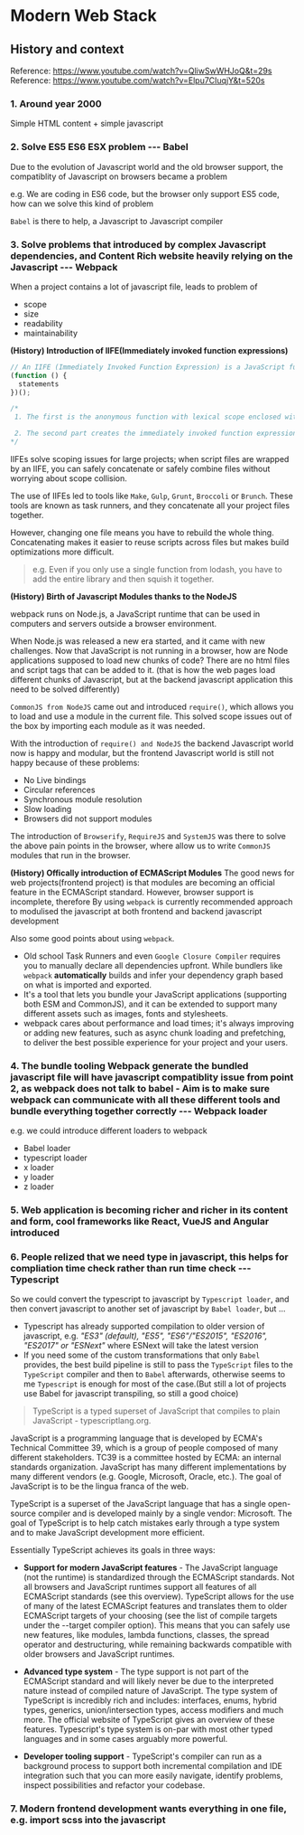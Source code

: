 # Modern Web Stack

## History and context
Reference: https://www.youtube.com/watch?v=QliwSwWHJoQ&t=29s
Reference: https://www.youtube.com/watch?v=Elpu7CIuqjY&t=520s

### 1. **Around year 2000**
Simple HTML content + simple javascript

### 2. **Solve ES5 ES6 ESX problem --- Babel**
Due to the evolution of Javascript world and the old browser support, the compatiblity of Javascript on browsers became a problem

e.g. We are coding in ES6 code, but the browser only support ES5 code, how can we solve this kind of problem

`Babel` is there to help, a Javascript to Javascript compiler

### 3. **Solve problems that introduced by complex Javascript dependencies, and Content Rich website heavily relying on the Javascript --- Webpack**
When a project contains a lot of javascript file, leads to problem of
* scope
* size
* readability
* maintainability

**(History) Introduction of IIFE(Immediately invoked function expressions)**
```javascript
// An IIFE (Immediately Invoked Function Expression) is a JavaScript function that runs as soon as it is defined. The name IIFE is promoted by Ben Alman in his blog.
(function () {
  statements
})();

/*
 1. The first is the anonymous function with lexical scope enclosed within the Grouping Operator (). This prevents accessing variables within the IIFE idiom as well as polluting the global scope.

 2. The second part creates the immediately invoked function expression () through which the JavaScript engine will directly interpret the function.
*/
```

IIFEs solve scoping issues for large projects; when script files are wrapped by an IIFE, you can safely concatenate or safely combine files without worrying about scope collision.

The use of IIFEs led to tools like `Make`, `Gulp`, `Grunt`, `Broccoli` or `Brunch`. These tools are known as task runners, and they concatenate all your project files together.

However, changing one file means you have to rebuild the whole thing. Concatenating makes it easier to reuse scripts across files but makes build optimizations more difficult. 

> e.g. Even if you only use a single function from lodash, you have to add the entire library and then squish it together. 


**(History) Birth of Javascript Modules thanks to the NodeJS**

webpack runs on Node.js, a JavaScript runtime that can be used in computers and servers outside a browser environment.

When Node.js was released a new era started, and it came with new challenges. Now that JavaScript is not running in a browser, how are Node applications supposed to load new chunks of code? There are no html files and script tags that can be added to it. (that is how the web pages load different chunks of Javascript, but at the backend javascript application this need to be solved differently)

`CommonJS from NodeJS` came out and introduced `require()`, which allows you to load and use a module in the current file. This solved scope issues out of the box by importing each module as it was needed.


With the introduction of `require() and NodeJS` the backend Javascript world now is happy and modular, but the frontend Javascript world is still not happy because of these problems:
* No Live bindings
* Circular references
* Synchronous module resolution
* Slow loading
* Browsers did not support modules

The introduction of `Browserify`, `RequireJS` and `SystemJS` was there to solve the above pain points in the browser, where allow us to write `CommonJS` modules that run in the browser.

**(History) Offically introduction of ECMAScript Modules**
The good news for web projects(frontend project) is that modules are becoming an official feature in the ECMAScript standard. However, browser support is incomplete, therefore By using `webpack` is currently recommended approach to modulised the javascript at both frontend and backend javascript development

Also some good points about using `webpack`.
* Old school Task Runners and even `Google Closure Compiler` requires you to manually declare all dependencies upfront. While bundlers like `webpack` **automatically** builds and infer your dependency graph based on what is imported and exported. 
* It's a tool that lets you bundle your JavaScript applications (supporting both ESM and CommonJS), and it can be extended to support many different assets such as images, fonts and stylesheets.
* webpack cares about performance and load times; it's always improving or adding new features, such as async chunk loading and prefetching, to deliver the best possible experience for your project and your users.

### **4. The bundle tooling Webpack generate the bundled javascript file will have javascript compatiblity issue from point 2, as webpack does not talk to babel - Aim is to make sure webpack can communicate with all these different tools and bundle everything together correctly --- Webpack loader**
e.g. we could introduce different loaders to webpack
* Babel loader
* typescript loader
* x loader
* y loader
* z loader

### **5. Web application is becoming richer and richer in its content and form, cool frameworks like React, VueJS and Angular introduced**

### **6. People relized that we need type in javascript, this helps for compliation time check rather than run time check --- Typescript**
So we could convert the typescript to javascript by `Typescript loader`, and then convert javascript to another set of javascript by `Babel loader`, but ...
- Typescript has already supported compilation to older version of javascript, e.g. _"ES3" (default), "ES5", "ES6"/"ES2015", "ES2016", "ES2017" or "ESNext"_ where ESNext will take the latest version
- If you need some of the custom transformations that only `Babel` provides, the best build pipeline is still to pass the `TypeScript` files to the `TypeScript` compiler and then to `Babel` afterwards, otherwise seems to me `Typescript` is enough for most of the case.(But still a lot of projects use Babel for javascript transpiling, so still a good choice)

> TypeScript is a typed superset of JavaScript that compiles to plain JavaScript - typescriptlang.org.

JavaScript is a programming language that is developed by ECMA's Technical Committee 39, which is a group of people composed of many different stakeholders. TC39 is a committee hosted by ECMA: an internal standards organization. JavaScript has many different implementations by many different vendors (e.g. Google, Microsoft, Oracle, etc.). The goal of JavaScript is to be the lingua franca of the web.

TypeScript is a superset of the JavaScript language that has a single open-source compiler and is developed mainly by a single vendor: Microsoft. The goal of TypeScript is to help catch mistakes early through a type system and to make JavaScript development more efficient.

Essentially TypeScript achieves its goals in three ways:

- **Support for modern JavaScript features** - The JavaScript language (not the runtime) is standardized through the ECMAScript standards. Not all browsers and JavaScript runtimes support all features of all ECMAScript standards (see this overview). TypeScript allows for the use of many of the latest ECMAScript features and translates them to older ECMAScript targets of your choosing (see the list of compile targets under the --target compiler option). This means that you can safely use new features, like modules, lambda functions, classes, the spread operator and destructuring, while remaining backwards compatible with older browsers and JavaScript runtimes.

- **Advanced type system** - The type support is not part of the ECMAScript standard and will likely never be due to the interpreted nature instead of compiled nature of JavaScript. The type system of TypeScript is incredibly rich and includes: interfaces, enums, hybrid types, generics, union/intersection types, access modifiers and much more. The official website of TypeScript gives an overview of these features. Typescript's type system is on-par with most other typed languages and in some cases arguably more powerful.

- **Developer tooling support** - TypeScript's compiler can run as a background process to support both incremental compilation and IDE integration such that you can more easily navigate, identify problems, inspect possibilities and refactor your codebase.

### **7. Modern frontend development wants everything in one file, e.g. import scss into the javascript**

